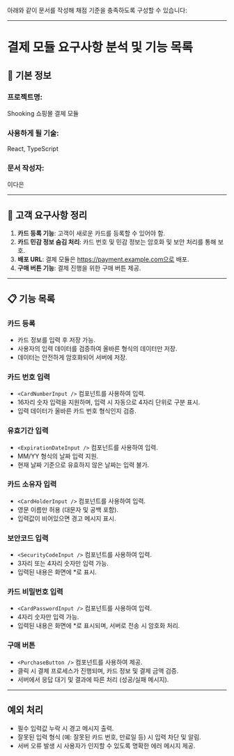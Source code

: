 아래와 같이 문서를 작성해 채점 기준을 충족하도록 구성할 수 있습니다:

---

# 결제 모듈 요구사항 분석 및 기능 목록

## 📌 기본 정보
### 프로젝트명: 
Shooking 쇼핑몰 결제 모듈

### 사용하게 될 기술: 
React, TypeScript

### 문서 작성자: 
이다은

---

## 📝 고객 요구사항 정리
1. **카드 등록 기능**: 고객이 새로운 카드를 등록할 수 있어야 함.
2. **카드 민감 정보 숨김 처리**: 카드 번호 및 민감 정보는 암호화 및 보안 처리를 통해 보호.
3. **배포 URL**: 결제 모듈은 https://payment.example.com으로 배포.
4. **구매 버튼 기능**: 결제 진행을 위한 구매 버튼 제공.

---

## 📋 기능 목록

### 카드 등록
- 카드 정보를 입력 후 저장 가능.
- 사용자의 입력 데이터를 검증하여 올바른 형식의 데이터만 저장.
- 데이터는 안전하게 암호화되어 서버에 저장.

### 카드 번호 입력
- `<CardNumberInput />` 컴포넌트를 사용하여 입력.
- 16자리 숫자 입력을 지원하며, 입력 시 자동으로 4자리 단위로 구분 표시.
- 입력 데이터가 올바른 카드 번호 형식인지 검증.

### 유효기간 입력
- `<ExpirationDateInput />` 컴포넌트를 사용하여 입력.
- MM/YY 형식의 날짜 입력 지원.
- 현재 날짜 기준으로 유효하지 않은 날짜는 입력 불가.

### 카드 소유자 입력
- `<CardHolderInput />` 컴포넌트를 사용하여 입력.
- 영문 이름만 허용 (대문자 및 공백 포함).
- 입력값이 비어있으면 경고 메시지 표시.

### 보안코드 입력
- `<SecurityCodeInput />` 컴포넌트를 사용하여 입력.
- 3자리 또는 4자리 숫자만 입력 가능.
- 입력된 내용은 화면에 *로 표시.

### 카드 비밀번호 입력
- `<CardPasswordInput />` 컴포넌트를 사용하여 입력.
- 4자리 숫자만 입력 가능.
- 입력된 내용은 화면에 *로 표시되며, 서버로 전송 시 암호화 처리.

### 구매 버튼
- `<PurchaseButton />` 컴포넌트를 사용하여 제공.
- 클릭 시 결제 프로세스가 진행되며, 카드 정보 및 결제 금액 검증.
- 서버에서 응답 대기 및 결과에 따른 처리 (성공/실패 메시지).

---

## 예외 처리
- 필수 입력값 누락 시 경고 메시지 출력.
- 잘못된 입력 형식 (예: 잘못된 카드 번호, 만료일 등) 시 입력 차단 및 알림.
- 서버 오류 발생 시 사용자가 인지할 수 있도록 명확한 에러 메시지 제공.